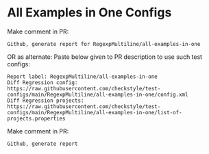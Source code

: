 # All Examples in One Configs
Make comment in PR:
```
Github, generate report for RegexpMultiline/all-examples-in-one
```
OR as alternate:
Paste below given to PR description to use such test configs:
```
Report label: RegexpMultiline/all-examples-in-one
Diff Regression config: https://raw.githubusercontent.com/checkstyle/test-configs/main/RegexpMultiline/all-examples-in-one/config.xml
Diff Regression projects: https://raw.githubusercontent.com/checkstyle/test-configs/main/RegexpMultiline/all-examples-in-one/list-of-projects.properties
```
Make comment in PR:
```
Github, generate report
```
